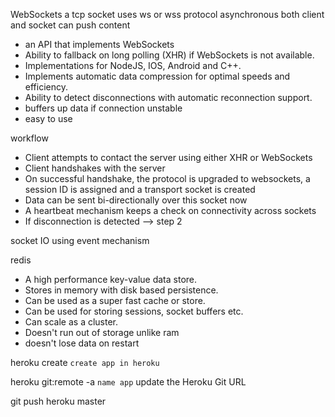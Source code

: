 WebSockets
a tcp socket
uses ws or wss protocol
asynchronous
both client and socket can push content

- an API that implements WebSockets
- Ability to fallback on long polling (XHR) if WebSockets is not available.
- Implementations for NodeJS, IOS, Android and C++.
- Implements automatic data compression for optimal speeds and efficiency.
- Ability to detect disconnections with automatic reconnection support.
- buffers up data if connection unstable
- easy to use

workflow

- Client attempts to contact the server using either XHR or WebSockets
- Client handshakes with the server
- On successful handshake, the protocol is upgraded to websockets, a session ID is assigned and a transport socket is created
- Data can be sent bi-directionally over this socket now
- A heartbeat mechanism keeps a check on connectivity across sockets
- If disconnection is detected --> step 2

socket IO using event mechanism

redis

- A high performance key-value data store.
- Stores in memory with disk based persistence.
- Can be used as a super fast cache or store.
- Can be used for storing sessions, socket buffers etc.
- Can scale as a cluster.
- Doesn't run out of storage unlike ram
- doesn't lose data on restart

heroku create `create app in heroku`

heroku git:remote -a `name app` update the Heroku Git URL

git push heroku master
